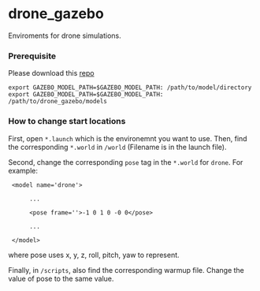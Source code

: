 # drone_gazebo
Enviroments for drone simulations.

### Prerequisite
Please download this [repo](https://github.com/osrf/gazebo_models)
```
export GAZEBO_MODEL_PATH=$GAZEBO_MODEL_PATH: /path/to/model/directory
export GAZEBO_MODEL_PATH=$GAZEBO_MODEL_PATH: /path/to/drone_gazebo/models
```

### How to change start locations
First, open ```*.launch``` which is the environemnt you want to use. Then, find the corresponding ```*.world``` in ```/world``` (Filename is in the launch file).


Second, change the corresponding ```pose``` tag in the ```*.world``` for ```drone```. For example:
```
 <model name='drone'>
 
      ...
       
      <pose frame=''>-1 0 1 0 -0 0</pose>
      
      ...
      
 </model>
```
where pose uses x, y, z, roll, pitch, yaw to represent.

Finally, in ```/scripts```, also find the corresponding warmup file. Change the value of pose to the same value.
